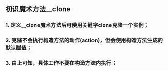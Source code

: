 ## 初识魔术方法__clone

### 1. 定义__clone魔术方法后可使用关键字clone克隆一个实例；
### 2. 克隆不会执行构造方法的动作(action)，但会使用构造方法生成的默认赋值；
### 3. 由上可知，具体工作不要在构造方法内执行；